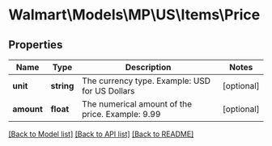 # Walmart\Models\MP\US\Items\Price

## Properties

Name | Type | Description | Notes
------------ | ------------- | ------------- | -------------
**unit** | **string** | The currency type. Example: USD for US Dollars | [optional]
**amount** | **float** | The numerical amount of the price. Example: 9.99 | [optional]


[[Back to Model list]](./) [[Back to API list]](../../../../../README.md#supported-apis) [[Back to README]](../../../../../README.md)

